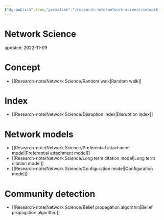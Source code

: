 ```yaml
---
{"dg-publish":true,"permalink":"/research-note/network-science/network-science/","dgPassFrontmatter":true}
---
```



# Network Science
updated: 2022-11-09


# Concept
- [[Research-note/Network Science/Random walk\|Random walk]]

# Index
- [[Research-note/Network Science/Disruption index\|Disruption index]]

# Network models
- [[Research-note/Network Science/Preferential attachment model\|Preferential attachment model]]
- [[Research-note/Network Science/Long term citation model\|Long term citation model]]
- [[Research-note/Network Science/Configuration model\|Configuration model]]

# Community detection 
- [[Research-note/Network Science/Belief propagation algorithm\|Belief propagation algorithm]]
